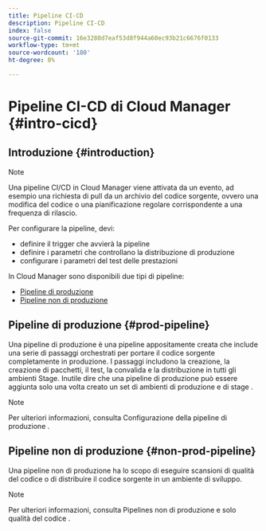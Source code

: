 ```yaml
---
title: Pipeline CI-CD
description: Pipeline CI-CD
index: false
source-git-commit: 16e3280d7eaf53d8f944a60ec93b21c6676f0133
workflow-type: tm+mt
source-wordcount: '180'
ht-degree: 0%

---
```



# Pipeline CI-CD di Cloud Manager {#intro-cicd}

## Introduzione {#introduction}

>[!NOTE]
>Una pipeline CI/CD in Cloud Manager viene attivata da un evento, ad esempio una richiesta di pull da un archivio del codice sorgente, ovvero una modifica del codice o una pianificazione regolare corrispondente a una frequenza di rilascio.

Per configurare la pipeline, devi:
* definire il trigger che avvierà la pipeline
* definire i parametri che controllano la distribuzione di produzione
* configurare i parametri del test delle prestazioni

In Cloud Manager sono disponibili due tipi di pipeline:

* [Pipeline di produzione](#prod-pipeline)
* [Pipeline non di produzione](#non-prod-pipeline)

## Pipeline di produzione {#prod-pipeline}

Una pipeline di produzione è una pipeline appositamente creata che include una serie di passaggi orchestrati per portare il codice sorgente completamente in produzione. I passaggi includono la creazione, la creazione di pacchetti, il test, la convalida e la distribuzione in tutti gli ambienti Stage. Inutile dire che una pipeline di produzione può essere aggiunta solo una volta creato un set di ambienti di produzione e di stage .

>[!NOTE]
>Per ulteriori informazioni, consulta Configurazione della pipeline di produzione .


## Pipeline non di produzione {#non-prod-pipeline}

Una pipeline non di produzione ha lo scopo di eseguire scansioni di qualità del codice o di distribuire il codice sorgente in un ambiente di sviluppo.

>[!NOTE]
>Per ulteriori informazioni, consulta Pipelines non di produzione e solo qualità del codice .
